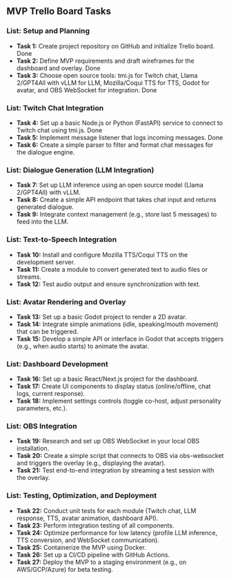 ## MVP Trello Board Tasks

### **List: Setup and Planning**
- **Task 1:** Create project repository on GitHub and initialize Trello board. Done
- **Task 2:** Define MVP requirements and draft wireframes for the dashboard and overlay. Done
- **Task 3:** Choose open source tools: tmi.js for Twitch chat, Llama 2/GPT4All with vLLM for LLM, Mozilla/Coqui TTS for TTS, Godot for avatar, and OBS WebSocket for integration. Done

### **List: Twitch Chat Integration**
- **Task 4:** Set up a basic Node.js or Python (FastAPI) service to connect to Twitch chat using tmi.js. Done
- **Task 5:** Implement message listener that logs incoming messages. Done
- **Task 6:** Create a simple parser to filter and format chat messages for the dialogue engine. 

### **List: Dialogue Generation (LLM Integration)**
- **Task 7:** Set up LLM inference using an open source model (Llama 2/GPT4All) with vLLM.
- **Task 8:** Create a simple API endpoint that takes chat input and returns generated dialogue.
- **Task 9:** Integrate context management (e.g., store last 5 messages) to feed into the LLM.

### **List: Text-to-Speech Integration**
- **Task 10:** Install and configure Mozilla TTS/Coqui TTS on the development server.
- **Task 11:** Create a module to convert generated text to audio files or streams.
- **Task 12:** Test audio output and ensure synchronization with text.

### **List: Avatar Rendering and Overlay**
- **Task 13:** Set up a basic Godot project to render a 2D avatar.
- **Task 14:** Integrate simple animations (idle, speaking/mouth movement) that can be triggered.
- **Task 15:** Develop a simple API or interface in Godot that accepts triggers (e.g., when audio starts) to animate the avatar.

### **List: Dashboard Development**
- **Task 16:** Set up a basic React/Next.js project for the dashboard.
- **Task 17:** Create UI components to display status (online/offline, chat logs, current response).
- **Task 18:** Implement settings controls (toggle co-host, adjust personality parameters, etc.).

### **List: OBS Integration**
- **Task 19:** Research and set up OBS WebSocket in your local OBS installation.
- **Task 20:** Create a simple script that connects to OBS via obs-websocket and triggers the overlay (e.g., displaying the avatar).
- **Task 21:** Test end-to-end integration by streaming a test session with the overlay.

### **List: Testing, Optimization, and Deployment**
- **Task 22:** Conduct unit tests for each module (Twitch chat, LLM response, TTS, avatar animation, dashboard API).
- **Task 23:** Perform integration testing of all components.
- **Task 24:** Optimize performance for low latency (profile LLM inference, TTS conversion, and WebSocket communication).
- **Task 25:** Containerize the MVP using Docker.
- **Task 26:** Set up a CI/CD pipeline with GitHub Actions.
- **Task 27:** Deploy the MVP to a staging environment (e.g., on AWS/GCP/Azure) for beta testing.
